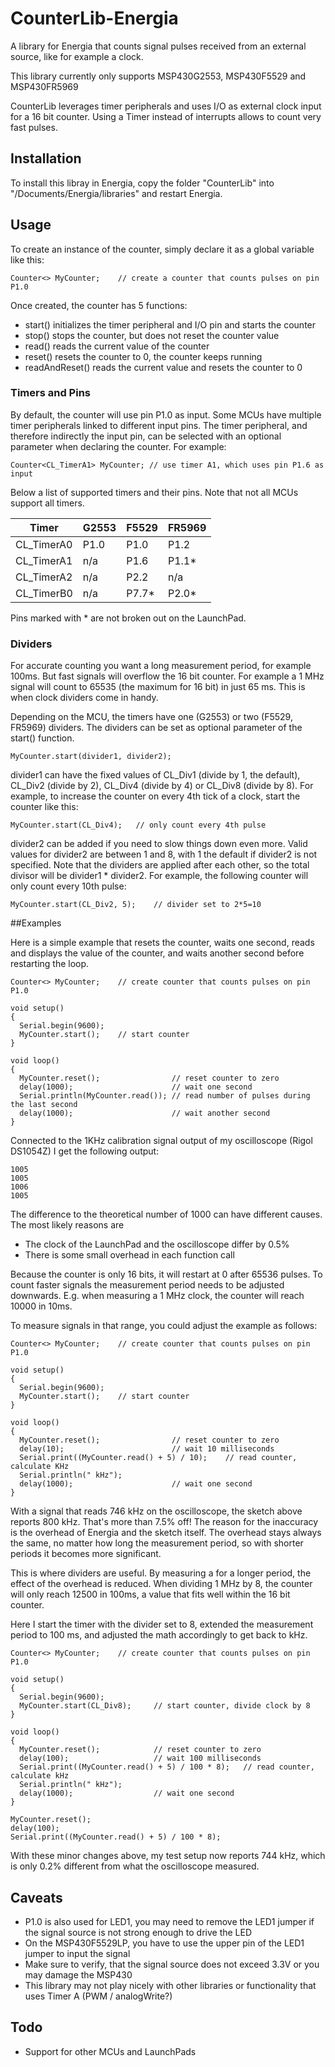 # CounterLib-Energia
A library for Energia that counts signal pulses received from an external source, like for example a clock.

This library currently only supports MSP430G2553, MSP430F5529 and MSP430FR5969

CounterLib leverages timer peripherals and uses I/O as external clock input for a 16 bit counter. 
Using a Timer instead of interrupts allows to count very fast pulses.

## Installation

To install this libray in Energia, copy the folder "CounterLib" into "<user home>/Documents/Energia/libraries"
and restart Energia.

## Usage

To create an instance of the counter, simply declare it as a global variable like this:

	Counter<> MyCounter;	// create a counter that counts pulses on pin P1.0

Once created, the counter has 5 functions:
* start() initializes the timer peripheral and I/O pin and starts the counter
* stop() stops the counter, but does not reset the counter value
* read() reads the current value of the counter
* reset() resets the counter to 0, the counter keeps running
* readAndReset() reads the current value and resets the counter to 0

### Timers and Pins

By default, the counter will use pin P1.0 as input. Some MCUs have multiple timer peripherals linked to different
input pins. The timer peripheral, and therefore indirectly the input pin, can be selected with an optional
parameter when declaring the counter. For example:

	Counter<CL_TimerA1> MyCounter; // use timer A1, which uses pin P1.6 as input
	
Below a list of supported timers and their pins. Note that not all MCUs support all timers.

| Timer      	| G2553 	| F5529 	| FR5969 	|
|------------	|-------	|-------	|--------	|
| CL_TimerA0 	|  P1.0 	|  P1.0  	|  P1.2  	|
| CL_TimerA1 	|  n/a  	|  P1.6  	|  P1.1* 	|
| CL_TimerA2 	|  n/a  	|  P2.2  	|  n/a   	|
| CL_TimerB0 	|  n/a  	|  P7.7*	|  P2.0* 	|

Pins marked with * are not broken out on the LaunchPad.

### Dividers

For accurate counting you want a long measurement period, for example 100ms. But fast signals will overflow the
16 bit counter. For example a 1 MHz signal will count to 65535 (the maximum for 16 bit) in just 65 ms. This is when
clock dividers come in handy.

Depending on the MCU, the timers have one (G2553) or two (F5529, FR5969) dividers. The dividers can be set as optional
parameter of the start() function.

	MyCounter.start(divider1, divider2);
	
divider1 can have the fixed values of CL_Div1 (divide by 1, the default), CL_Div2 (divide by 2), CL_Div4 (divide by 4)
or CL_Div8 (divide by 8). For example, to increase the counter on every 4th tick of a clock, start the counter like this:

	MyCounter.start(CL_Div4);	// only count every 4th pulse
	
divider2 can be added if you need to slow things down even more. Valid values for divider2 are between 1 and 8, with 1
the default if divider2 is not specified. Note that the dividers are applied after each other, so the total divisor will
be divider1 * divider2. For example, the following counter will only count every 10th pulse:

	MyCounter.start(CL_Div2, 5);	// divider set to 2*5=10

##Examples

Here is a simple example that resets the counter, waits one second, reads and displays the value of the counter,
and waits another second before restarting the loop.

    Counter<> MyCounter;	// create counter that counts pulses on pin P1.0
    
    void setup()
    {
      Serial.begin(9600);
      MyCounter.start();	// start counter
    }
    
    void loop()
    {
      MyCounter.reset();				// reset counter to zero
      delay(1000);						// wait one second
      Serial.println(MyCounter.read());	// read number of pulses during the last second
	  delay(1000);						// wait another second
    }

Connected to the 1KHz calibration signal output of my oscilloscope (Rigol DS1054Z) I get the following output:

    1005
	1005
	1006
	1005

The difference to the theoretical number of 1000 can have different causes. The most likely reasons are 
* The clock of the LaunchPad and the oscilloscope differ by 0.5%
* There is some small overhead in each function call

Because the counter is only 16 bits, it will restart at 0 after 65536 pulses. To count faster signals the measurement
period needs to be adjusted downwards. E.g. when measuring a 1 MHz clock, the counter will reach 10000 in 10ms.

To measure signals in that range, you could adjust the example as follows:

    Counter<> MyCounter;	// create counter that counts pulses on pin P1.0
    
    void setup()
    {
      Serial.begin(9600);
      MyCounter.start();	// start counter
    }
    
    void loop()
    {
      MyCounter.reset();				// reset counter to zero
      delay(10);						// wait 10 milliseconds
      Serial.print((MyCounter.read() + 5) / 10);	// read counter, calculate KHz
	  Serial.println(" kHz");
	  delay(1000);						// wait one second
    }

With a signal that reads 746 kHz on the oscilloscope, the sketch above reports 800 kHz. That's more than 7.5% off!
The reason for the inaccuracy is the overhead of Energia and the sketch itself. The overhead stays always the same, 
no matter how long the measurement period, so with shorter periods it becomes more significant.

This is where dividers are useful. By measuring a for a longer period, the effect of the overhead is reduced. When
dividing 1 MHz by 8, the counter will only reach 12500 in 100ms, a value that fits well within the 16 bit counter.

Here I start the timer with the divider set to 8, extended the measurement period to 100 ms, and adjusted the math
accordingly to get back to kHz.

    Counter<> MyCounter;	// create counter that counts pulses on pin P1.0
    
    void setup()
    {
      Serial.begin(9600);
      MyCounter.start(CL_Div8);		// start counter, divide clock by 8
    }

    void loop()
    {
      MyCounter.reset();			// reset counter to zero
      delay(100);					// wait 100 milliseconds
      Serial.print((MyCounter.read() + 5) / 100 * 8);	// read counter, calculate kHz
	  Serial.println(" kHz");
	  delay(1000);					// wait one second
    }

	MyCounter.reset();
	delay(100);
	Serial.print((MyCounter.read() + 5) / 100 * 8);

With these minor changes above, my test setup now reports 744 kHz, which is only 0.2% different from what the 
oscilloscope measured.

## Caveats
* P1.0 is also used for LED1, you may need to remove the LED1 jumper if the signal source is not strong enough to drive the LED
* On the MSP430F5529LP, you have to use the upper pin of the LED1 jumper to input the signal
* Make sure to verify, that the signal source does not exceed 3.3V or you may damage the MSP430
* This library may not play nicely with other libraries or functionality that uses Timer A (PWM / analogWrite?)

## Todo
* Support for other MCUs and LaunchPads

